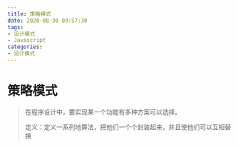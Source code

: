 ```yaml
---
title: 策略模式
date: 2020-08-30 09:57:30
tags:
- 设计模式
- Javascript
categories:
- 设计模式
---
```


# 策略模式

> 在程序设计中，要实现某一个功能有多种方案可以选择。
>
> 定义：定义一系列地算法，把他们一个个封装起来，并且使他们可以互相替换



